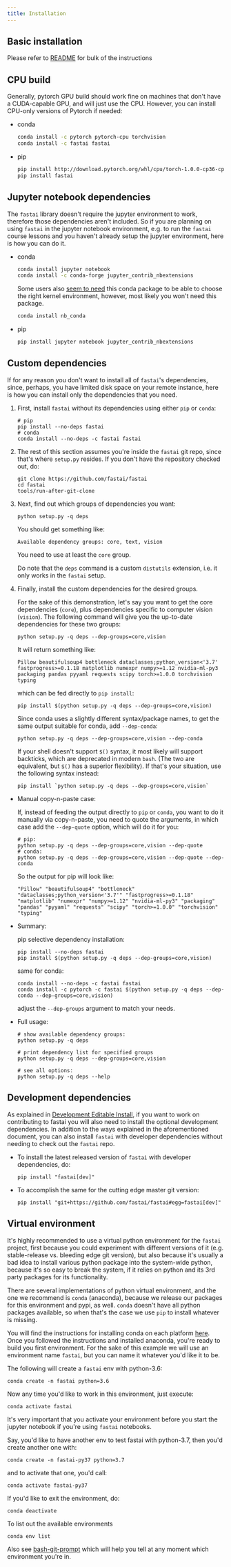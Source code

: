 ```yaml
---
title: Installation
---
```


## Basic installation

Please refer to [README](https://github.com/fastai/fastai/blob/master/README.md#installation) for bulk of the instructions

## CPU build

Generally, pytorch GPU build should work fine on machines that don't have a CUDA-capable GPU, and will just use the CPU. However, you can install CPU-only versions of Pytorch if needed:

* conda

   ```bash
   conda install -c pytorch pytorch-cpu torchvision
   conda install -c fastai fastai
   ```

* pip

   ```bash
   pip install http://download.pytorch.org/whl/cpu/torch-1.0.0-cp36-cp36m-linux_x86_64.whl
   pip install fastai
   ```


## Jupyter notebook dependencies

The `fastai` library doesn't require the jupyter environment to work, therefore those dependencies aren't included. So if you are planning on using `fastai` in the jupyter notebook environment, e.g. to run the `fastai` course lessons and you haven't already setup the jupyter environment, here is how you can do it.


* conda

   ```bash
   conda install jupyter notebook
   conda install -c conda-forge jupyter_contrib_nbextensions
   ```

   Some users also [seem to need](https://stackoverflow.com/questions/39604271/conda-environments-not-showing-up-in-jupyter-notebook) this conda package to be able to choose the right kernel environment, however, most likely you won't need this package.

   ```bash
   conda install nb_conda
   ```

* pip

   ```bash
   pip install jupyter notebook jupyter_contrib_nbextensions
   ```


## Custom dependencies

If for any reason you don't want to install all of `fastai`'s dependencies, since, perhaps, you have limited disk space on your remote instance, here is how you can install only the dependencies that you need.

1. First, install `fastai` without its dependencies using either `pip` or `conda`:

   ```
   # pip
   pip install --no-deps fastai
   # conda
   conda install --no-deps -c fastai fastai
   ```

2. The rest of this section assumes you're inside the `fastai` git repo, since that's where `setup.py` resides. If you don't have the repository checked out, do:

   ```
   git clone https://github.com/fastai/fastai
   cd fastai
   tools/run-after-git-clone
   ```

3. Next, find out which groups of dependencies you want:

   ```
   python setup.py -q deps
   ```
   You should get something like:
   ```
   Available dependency groups: core, text, vision
   ```

   You need to use at least the `core` group.

   Do note that the `deps` command is a custom `distutils` extension, i.e. it only works in the `fastai` setup.

4. Finally, install the custom dependencies for the desired groups.

   For the sake of this demonstration, let's say you want to get the core dependencies (`core`), plus dependencies specific to computer vision (`vision`). The following command will give you the up-to-date dependencies for these two groups:

   ```
   python setup.py -q deps --dep-groups=core,vision
   ```
   It will return something like:
   ```
   Pillow beautifulsoup4 bottleneck dataclasses;python_version<'3.7' fastprogress>=0.1.18 matplotlib numexpr numpy>=1.12 nvidia-ml-py3 packaging pandas pyyaml requests scipy torch>=1.0.0 torchvision typing
   ```
   which can be fed directly to `pip install`:

   ```
   pip install $(python setup.py -q deps --dep-groups=core,vision)
   ```

   Since conda uses a slightly different syntax/package names, to get the same output suitable for conda, add `--dep-conda`:

   ```
   python setup.py -q deps --dep-groups=core,vision --dep-conda
   ```

   If your shell doesn't support `$()` syntax, it most likely will support backticks, which are deprecated in modern `bash`. (The two are equivalent, but `$()` has a superior flexibility). If that's your situation, use the following syntax instead:

   ```
   pip install `python setup.py -q deps --dep-groups=core,vision`
   ```

* Manual copy-n-paste case:

   If, instead of feeding the output directly to `pip` or `conda`, you want to do it manually via copy-n-paste, you need to quote the arguments, in which case add the `--dep-quote` option, which will do it for you:

   ```
   # pip:
   python setup.py -q deps --dep-groups=core,vision --dep-quote
   # conda:
   python setup.py -q deps --dep-groups=core,vision --dep-quote --dep-conda
   ```

   So the output for pip will look like:
   ```
   "Pillow" "beautifulsoup4" "bottleneck" "dataclasses;python_version<'3.7'" "fastprogress>=0.1.18" "matplotlib" "numexpr" "numpy>=1.12" "nvidia-ml-py3" "packaging" "pandas" "pyyaml" "requests" "scipy" "torch>=1.0.0" "torchvision" "typing"
   ```

* Summary:

   pip selective dependency installation:
   ```
   pip install --no-deps fastai
   pip install $(python setup.py -q deps --dep-groups=core,vision)
   ```

   same for conda:
   ```
   conda install --no-deps -c fastai fastai
   conda install -c pytorch -c fastai $(python setup.py -q deps --dep-conda --dep-groups=core,vision)
   ```

   adjust the `--dep-groups` argument to match your needs.


* Full usage:

   ```
   # show available dependency groups:
   python setup.py -q deps

   # print dependency list for specified groups
   python setup.py -q deps --dep-groups=core,vision

   # see all options:
   python setup.py -q deps --help
   ```


## Development dependencies

As explained in [Development Editable Install](/dev/develop.html#development-editable-install), if you want to work on contributing to fastai you will also need to install the optional development dependencies. In addition to the ways explained in the aforementioned document, you can also install `fastai` with developer dependencies without needing to check out the `fastai` repo.

* To install the latest released version of `fastai` with developer dependencies, do:

   `pip install "fastai[dev]"`

* To accomplish the same for the cutting edge master git version:

   `pip install "git+https://github.com/fastai/fastai#egg=fastai[dev]"`




## Virtual environment

It's highly recommended to use a virtual python environment for the `fastai` project, first because you could experiment with different versions of it (e.g. stable-release vs. bleeding edge git version), but also because it's usually a bad idea to install various python package into the system-wide python, because it's so easy to break the system, if it relies on python and its 3rd party packages for its functionality.

There are several implementations of python virtual environment, and the one we recommend is `conda` (anaconda), because we release our packages for this environment and pypi, as well. `conda` doesn't have all python packages available, so when that's the case we use `pip` to install whatever is missing.

You will find the instructions for installing conda on each platform [here](https://docs.anaconda.com/anaconda/install/). Once you followed the instructions and installed anaconda, you're ready to build you first environment. For the sake of this example we will use an environment name `fastai`, but you can name it whatever you'd like it to be.

The following will create a `fastai` env with python-3.6:

```
conda create -n fastai python=3.6
```

Now any time you'd like to work in this environment, just execute:

```
conda activate fastai
```

It's very important that you activate your environment before you start the jupyter notebook if you're using `fastai` notebooks.

Say, you'd like to have another env to test fastai with python-3.7, then you'd create another one with:

```
conda create -n fastai-py37 python=3.7
```

and to activate that one, you'd call:


```
conda activate fastai-py37
```

If you'd like to exit the environment, do:

```
conda deactivate
```

To list out the available environments
```
conda env list
```


Also see [bash-git-prompt](https://docs.fast.ai/dev/git.html#bash-git-prompt) which will help you tell at any moment which environment you're in.
